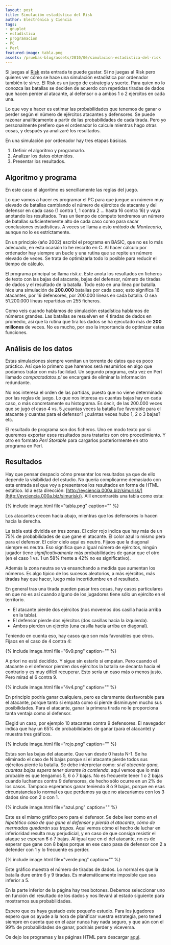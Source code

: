 ```yaml
---
layout: post
title: Simulación estadística del Risk
author: Electrónica y Ciencia
tags:
- gnuplot
- estadística
- programacion
- PC
- Perl
featured-image: tabla.png
assets: /pruebas-blog/assets/2010/06/simulacion-estadistica-del-risk
---
```


Si juegas al [Risk](http://es.wikipedia.org/wiki/Risk) esta entrada te puede gustar. Si no juegas al Risk pero quieres ver cómo se hace una simulación estadística por ordenador también te sirve. El Risk es un juego de estrategia y suerte. Para quien no lo conozca las batallas se deciden de acuerdo con repetidas tiradas de dados que hacen perder al atacante, al defensor o a ambos 1 o 2 ejércitos en cada una.

Lo que voy a hacer es estimar las probabilidades que tenemos de ganar o perder según el número de ejércitos atacantes y defensores. Se puede razonar analíticamente a partir de las probabilidades de cada tirada. Pero yo personalmente prefiero que el ordenador lo calcule mientras hago otras cosas, y después ya analizaré los resultados.

En una simulación por ordenador hay tres etapas básicas.

1. Definir el algoritmo y programarlo.
1. Analizar los datos obtenidos.
1. Presentar los resultados.

## Algoritmo y programa

En este caso el algoritmo es sencillamente las reglas del juego.

Lo que vamos a hacer es programar el PC para que juegue un número muy elevado de batallas cambiando el número de ejércitos de atacante y del defensor en cada caso (1 contra 1, 1 contra 2 ... hasta 16 contra 16) y vaya anotando los resultados. Tras un tiempo de cómputo tendremos un número de batallas suficientemente alto de cada caso como para sacar conclusiones estadísticas. A veces se llama a esto *método de Montecarlo*, aunque no lo es estrictamente.

En un principio (año 2002) escribí el programa en BASIC, que no es lo más adecuado, en esta ocasión lo he rescrito en C. Al hacer cálculo por ordenador hay siempre un bucle y una rutina que se repite un número elevado de veces. Se trata de optimizarla todo lo posible para reducir el tiempo de cálculo.

El programa principal se llama *risk.c*. Este anota los resultados en ficheros de texto con las bajas del atacante, bajas del defensor, número de tiradas de dados y el resultado de la batalla. Todo esto en una línea por batalla. hice una simulación de **200.000** batallas por cada caso; esto significa 16 atacantes, por 16 defensores, por 200.000 líneas en cada batalla. O sea 51.200.000 líneas repartidas en 255 ficheros.

Como veis cuando hablamos de simulación estadística hablamos de números grandes. Las batallas se resuelven en 4 tiradas de dados en promedio, así que la rutina que tira los dados se ha ejecutado más de **200 millones** de veces. No es mucho, por eso la importancia de optimizar estas funciones.

## Análisis de los datos

Estas simulaciones siempre vomitan un torrente de datos que es poco práctico. Así que lo primero que haremos será resumirlos en algo que podamos tratar con más facilidad. Un segundo programa, esta vez en Perl llamado *compactadatos.pl* se encargará de eliminar la información redundante.

No nos interesa el orden de las partidas, puesto que no viene determinado por las reglas de juego. Lo que nos interesa es cuantas bajas hay en cada caso, o más concretamente su histograma. Es decir, de las 200.000 veces que se jugó el caso 4 vs. 5 ¿cuantas veces la batalla fue favorable para el atacante y cuantas para el defensor? ¿cuántas veces hubo 1, 2 o 3 bajas? etc.

El resultado de programa son dos ficheros. Uno en modo texto por si queremos exportar esos resultados para tratarlos con otro procedimiento. Y otro en formato *Perl Storable* para cargarlos posteriormente en otro programa en Perl.

## Resultados

Hay que pensar despacio cómo presentar los resultados ya que de ello depende la visibilidad del estudio. No quería complicarme demasiado con esta entrada así que voy a presentaros los resultados en forma de HTML estático. Id a esta dirección: [http://eyciencia.000a.biz/simurisk/](http://eyciencia.000a.biz/simurisk/). Allí encontraréis una tabla como esta:

{% include image.html file="tabla.png" caption="" %}

Los atacantes crecen hacia abajo, mientras que los defensores lo hacen hacia la derecha.

La tabla está dividida en tres zonas. El color rojo indica que hay más de un 75% de probabilidades de que gane el atacante. El color azul lo mismo pero para el defensor. El color cielo aquí es neutro. Fijaos que la diagonal siempre es neutra. Eso significa que a igual número de ejércitos, ningún jugador tiene *significativamente* más probabilidades de ganar que el otro (en el caso 1 vs. 1 un 58% frente a 42% no es significativo).

Además la zona neutra se va ensanchando a medida que aumentan los números. Es algo típico de los sucesos aleatorios, a más ejércitos, más tiradas hay que hacer, luego más incertidumbre en el resultado.

En general tras una tirada pueden pasar tres cosas, hay casos particulares en que no es así cuando alguno de los jugadores tiene sólo un ejército en el territorio.

- El atacante pierde dos ejércitos (nos movemos dos casilla hacia arriba en la tabla).
- El defensor pierde dos ejércitos (dos casillas hacia la izquierda).
- Ambos pierden un ejército (una casilla hacia arriba en diagonal).

Teniendo en cuenta eso, hay casos que son más favorables que otros. Fijaos en el caso de 4 contra 4:

{% include image.html file="6v9.png" caption="" %}

A priori no está decidido. Y sigue sin estarlo si empatan. Pero cuando el atacante o el defensor pierden dos ejércitos la batalla se decanta hacia el contrario y es muy difícil recuperar. Esto sería un caso más o menos justo. Pero mirad el 6 contra 9.

{% include image.html file="4v4.png" caption="" %}

En principio podría ganar cualquiera, pero es claramente desfavorable para el atacante, porque tanto si empata como si pierde disminuyen mucho sus posibilidades. Para el atacante, ganar la primera tirada no le proporciona tanta ventaja como al defensor.

Elegid un caso, por ejemplo 10 atacantes contra 9 defensores. El navegador indica que hay un 65% de probabilidades de ganar (para el atacante) y muestra tres gráficos.

{% include image.html file="rojo.png" caption="" %}

Estas son las bajas del atacante. Que van desde 0 hasta N-1. Se ha eliminado el caso de N bajas porque si el atacante pierde todos sus ejércitos pierde la batalla. Se debe interpretar como: *si el atacante gana, cuantas bajas espera tener durante la contienda*. aquí vemos que lo más probable es que tengamos 5, 6 ó 7 bajas. No es frecuente tener 1 o 2 bajas cuando luchamos contra 9 defensores, de hecho sólo ocurre en un 2% de los casos. Tampoco esperamos ganar teniendo 8 ó 9 bajas, porque en esas circunstancias lo normal es que perdamos ya que no atacaríamos con los 3 dados sino con 2 o con 1.

{% include image.html file="azul.png" caption="" %}

Este es el mismo gráfico pero para el defensor. Se debe leer como *en el hipotético caso de que gane el defensor y pierda el atacante, cómo de mermadas quedarán sus tropas.* Aquí vemos cómo el hecho de luchar en inferioridad resulta muy perjudicial, y en caso de que consiga resistir el ataque se esperan 6 ó 7 bajas. Al igual que en el del atacante, no es de esperar que gane con 8 bajas porque en ese caso pasa de defensor con 2 a defender con 1 y lo frecuente es perder.

{% include image.html file="verde.png" caption="" %}

Este gráfico muestra el número de tiradas de dados. Lo normal es que la batalla dure entre 6 y 9 tiradas. Es matemáticamente imposible que sea inferior a 5.

En la parte inferior de la página hay tres botones. Debemos seleccionar uno en función del resultado de los dados y nos llevará al estado siguiente para mostrarnos sus probabilidades.

Espero que os haya gustado este pequeño estudio. Para los jugadores espero que os ayude a la hora de planificar vuestra estrategia, pero tened siempre en cuenta que en el azar nunca hay nada seguro, y que aún con el 99% de probabilidades de ganar, podríais perder y viceversa.

Os dejo los programas y las páginas HTML para descargar [aqui]({{page.assets}}/simurisk.zip).

